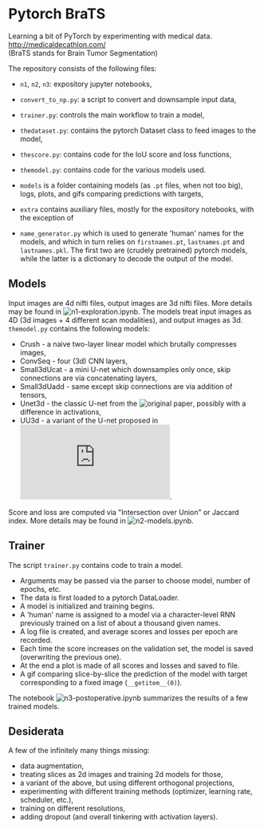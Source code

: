 # Pytorch BraTS
Learning a bit of PyTorch by experimenting with medical data. http://medicaldecathlon.com/  
(BraTS stands for Brain Tumor Segmentation)

The repository consists of the following files:
* `n1`, `n2`, `n3`: expository jupyter notebooks,
* `convert_to_np.py`: a script to convert and downsample input data,
* `trainer.py`: controls the main workflow to train a model,
* `thedataset.py`: contains the pytorch Dataset class to feed images to the model,
* `thescore.py`: contains code for the IoU score and loss functions,
* `themodel.py`: contains code for the various models used.

* `models` is a folder containing models (as `.pt` files, when not too big), logs, plots, and gifs comparing predictions with targets,
* `extra` contains auxiliary files, mostly for the expository notebooks, with the exception of
* `name_generator.py` which is used to generate 'human' names for the models, and which in turn relies on `firstnames.pt`, `lastnames.pt` and `lastnames.pkl`. The first two are (crudely pretrained) pytorch models, while the latter is a dictionary to decode the output of the model.

## Models

Input images are 4d nifti files, output images are 3d nifti files.
More details may be found in ![`n1-exploration.ipynb`](n1-exploration.ipynb). 
The models treat input images as 4D (3d images + 4 different scan modalities), and output images as 3d.
`themodel.py` contains the following models:
* Crush - a naive two-layer linear model which brutally compresses images,
* ConvSeq - four (3d) CNN layers,
* Small3dUcat - a mini U-net which downsamples only once, skip connections are via concatenating layers,
* Small3dUadd - same except skip connections are via addition of tensors,
* Unet3d - the classic U-net from the ![original paper](https://arxiv.org/abs/1505.04597), possibly with a difference in activations,
* UU3d - a variant of the U-net proposed in ![this paper](https://arxiv.org/pdf/1701.03056.pdf).

Score and loss are computed via "Intersection over Union" or Jaccard index.
More details may be found in ![`n2-models.ipynb`](n2-models.ipynb).

## Trainer
The script `trainer.py` contains code to train a model.
* Arguments may be passed via the parser to choose model, number of epochs, etc.
* The data is first loaded to a pytorch DataLoader.
* A model is initialized and training begins.
* A 'human' name is assigned to a model via a character-level RNN previously trained on a list of about a thousand given names.
* A log file is created, and average scores and losses per epoch are recorded.
* Each time the score increases on the validation set, the model is saved (overwriting the previous one).
* At the end a plot is made of all scores and losses and saved to file.
* A gif comparing slice-by-slice the prediction of the model with target corresponding to a fixed image (`__getitem__(0)`).

The notebook ![`n3-postoperative.ipynb`](n3-postoperative.ipynb) summarizes the results of a few trained models.

## Desiderata
A few of the infinitely many things missing:
* data augmentation,
* treating slices as 2d images and training 2d models for those,
* a variant of the above, but using different orthogonal projections,
* experimenting with different training methods (optimizer, learning rate, scheduler, etc.),
* training on different resolutions,
* adding dropout (and overall tinkering with activation layers).
